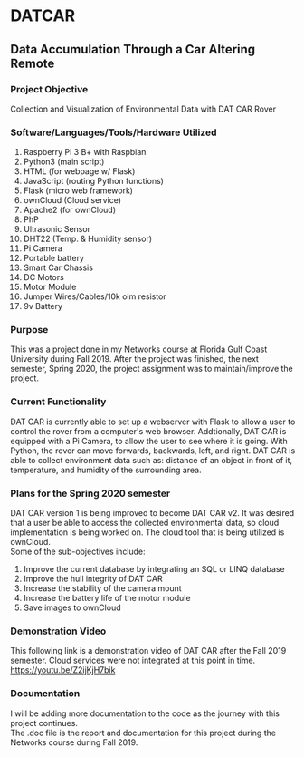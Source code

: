 # DATCAR

## Data Accumulation Through a Car Altering Remote

### Project Objective
Collection and Visualization of Environmental Data with DAT CAR Rover

### Software/Languages/Tools/Hardware Utilized
1. Raspberry Pi 3 B+ with Raspbian
2. Python3 (main script)
3. HTML (for webpage w/ Flask)
4. JavaScript (routing Python functions)
5. Flask (micro web framework)
6. ownCloud (Cloud service)
7. Apache2 (for ownCloud)
8. PhP
9. Ultrasonic Sensor
10. DHT22 (Temp. & Humidity sensor)
11. Pi Camera
12. Portable battery
13. Smart Car Chassis
14. DC Motors
15. Motor Module
16. Jumper Wires/Cables/10k olm resistor
17. 9v Battery

### Purpose
This was a project done in my Networks course at Florida Gulf Coast University during Fall 2019. After the project was finished, the next semester, Spring 2020, the project assignment was to maintain/improve the project.

### Current Functionality
DAT CAR is currently able to set up a webserver with Flask to allow a user to control the rover from a computer's web browser. Addtionally, DAT CAR is equipped with a Pi Camera, to allow the user to see where it is going. With Python, the rover can move forwards, backwards, left, and right. DAT CAR is able to collect environment data such as:  distance of an object in front of it, temperature, and humidity of the surrounding area.

### Plans for the Spring 2020 semester
DAT CAR version 1 is being improved to become DAT CAR v2. It was desired that a user be able to access the collected environmental data, so cloud implementation is being worked on. The cloud tool that is being utilized is ownCloud.
<br/> Some of the sub-objectives include:
1. Improve the current database by integrating an SQL or LINQ database
2. Improve the hull integrity of DAT CAR
3. Increase the stability of the camera mount
4. Increase the battery life of the motor module
5. Save images to ownCloud

### Demonstration Video
This following link is a demonstration video of DAT CAR after the Fall 2019 semester. Cloud services were not integrated at this point in time.
<br/> https://youtu.be/Z2ijKjH7bik

### Documentation
I will be adding more documentation to the code as the journey with this project continues.
<br/> The .doc file is the report and documentation for this project during the Networks course during Fall 2019.
